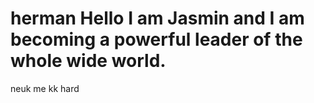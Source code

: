 # herman Hello I am Jasmin and I am becoming a powerful leader of the whole wide world.
neuk me
kk hard
